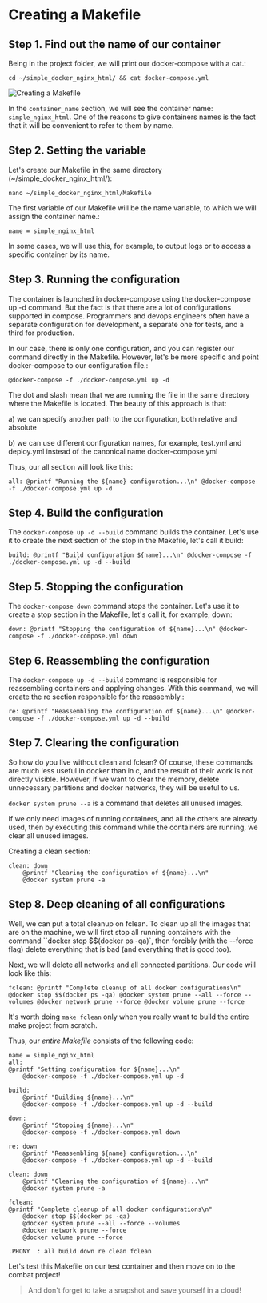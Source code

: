 # Creating a Makefile


## Step 1. Find out the name of our container

Being in the project folder, we will print our docker-compose with a cat.:

```cd ~/simple_docker_nginx_html/ && cat docker-compose.yml```

![Creating a Makefile](media/makefile_settings/step_0.png)

In the ``container_name`` section, we will see the container name: ``simple_nginx_html``. One of the reasons to give containers names is the fact that it will be convenient to refer to them by name.

## Step 2. Setting the variable

Let's create our Makefile in the same directory (~/simple_docker_nginx_html/):

``nano ~/simple_docker_nginx_html/Makefile``

The first variable of our Makefile will be the name variable, to which we will assign the container name.:

```
name = simple_nginx_html
```

In some cases, we will use this, for example, to output logs or to access a specific container by its name.

## Step 3. Running the configuration

The container is launched in docker-compose using the docker-compose up -d command. But the fact is that there are a lot of configurations supported in compose. Programmers and devops engineers often have a separate configuration for development, a separate one for tests, and a third for production.

In our case, there is only one configuration, and you can register our command directly in the Makefile. However, let's be more specific and point docker-compose to our configuration file.:

```@docker-compose -f ./docker-compose.yml up -d```

The dot and slash mean that we are running the file in the same directory where the Makefile is located. The beauty of this approach is that:

a) we can specify another path to the configuration, both relative and absolute

b) we can use different configuration names, for example, test.yml and deploy.yml instead of the canonical name docker-compose.yml

Thus, our all section will look like this:

``
all:
@printf "Running the ${name} configuration...\n"
	@docker-compose -f ./docker-compose.yml up -d
``

## Step 4. Build the configuration

The ``docker-compose up -d --build`` command builds the container. Let's use it to create the next section of the stop in the Makefile, let's call it build:

``
build:
	@printf "Build configuration ${name}...\n"
	@docker-compose -f ./docker-compose.yml up -d --build
``

## Step 5. Stopping the configuration

The ``docker-compose down`` command stops the container. Let's use it to create a stop section in the Makefile, let's call it, for example, down:

``
down:
	@printf "Stopping the configuration of ${name}...\n"
	@docker-compose -f ./docker-compose.yml down
``

## Step 6. Reassembling the configuration

The ``docker-compose up -d --build`` command is responsible for reassembling containers and applying changes. With this command, we will create the re section responsible for the reassembly.:

``
re:
@printf "Reassembling the configuration of ${name}...\n"
	@docker-compose -f ./docker-compose.yml up -d --build
``

## Step 7. Clearing the configuration

So how do you live without clean and fclean? Of course, these commands are much less useful in docker than in c, and the result of their work is not directly visible. However, if we want to clear the memory, delete unnecessary partitions and docker networks, they will be useful to us.

``docker system prune --a`` is a command that deletes all unused images.

If we only need images of running containers, and all the others are already used, then by executing this command while the containers are running, we clear all unused images.

Creating a clean section:

```
clean: down
	@printf "Clearing the configuration of ${name}...\n"
	@docker system prune -a
```

## Step 8. Deep cleaning of all configurations

Well, we can put a total cleanup on fclean. To clean up all the images that are on the machine, we will first stop all running containers with the command ``docker stop $$(docker ps -qa)`, then forcibly (with the --force flag) delete everything that is bad (and everything that is good too).

Next, we will delete all networks and all connected partitions. Our code will look like this:

``
fclean:
@printf "Complete cleanup of all docker configurations\n"
	@docker stop $$(docker ps -qa)
	@docker system prune --all --force --volumes
	@docker network prune --force
	@docker volume prune --force
``

It's worth doing `make fclean` only when you really want to build the entire make project from scratch.

Thus, our *entire Makefile* consists of the following code:

```
name = simple_nginx_html
all:
@printf "Setting configuration for ${name}...\n"
	@docker-compose -f ./docker-compose.yml up -d

build:
	@printf "Building ${name}...\n"
	@docker-compose -f ./docker-compose.yml up -d --build

down:
	@printf "Stopping ${name}...\n"
	@docker-compose -f ./docker-compose.yml down

re:	down
	@printf "Reassembling ${name} configuration...\n"
	@docker-compose -f ./docker-compose.yml up -d --build

clean: down
	@printf "Clearing the configuration of ${name}...\n"
	@docker system prune -a

fclean:
@printf "Complete cleanup of all docker configurations\n"
	@docker stop $$(docker ps -qa)
	@docker system prune --all --force --volumes
	@docker network prune --force
	@docker volume prune --force

.PHONY	: all build down re clean fclean
```

Let's test this Makefile on our test container and then move on to the combat project!

> And don't forget to take a snapshot and save yourself in a cloud!
